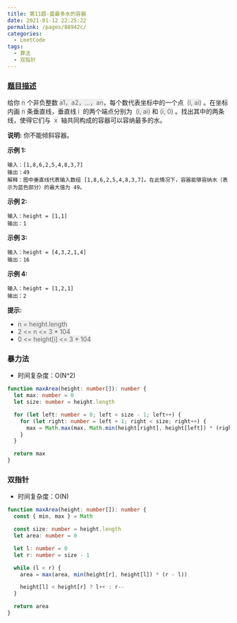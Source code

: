 ```yaml
---
title: 第11题-盛最多水的容器
date: 2021-01-12 22:25:22
permalink: /pages/88942c/
categories:
  - LeetCode
tags:
  - 算法
  - 双指针
---
```


### [题目描述](https://leetcode-cn.com/problems/container-with-most-water/)

给你 <span style="background: #eee; color: #666;">n</span> 个非负整数 <span style="background: #eee; color: #666;">a1，a2，...，an</span>，每个数代表坐标中的一个点  <span style="background: #eee; color: #666;">(i, ai)</span> 。在坐标内画 <span style="background: #eee; color: #666;">n</span> 条垂直线，垂直线 <span style="background: #eee; color: #666;">i</span>  的两个端点分别为  <span style="background: #eee; color: #666;">(i, ai)</span> 和 <span style="background: #eee; color: #666;">(i, 0)</span> 。找出其中的两条线，使得它们与  <span style="background: #eee; color: #666;">x</span>  轴共同构成的容器可以容纳最多的水。

<!-- more -->

**说明:** 你不能倾斜容器。

**示例 1:**

```
输入：[1,8,6,2,5,4,8,3,7]
输出：49
解释：图中垂直线代表输入数组 [1,8,6,2,5,4,8,3,7]。在此情况下，容器能够容纳水（表示为蓝色部分）的最大值为 49。
```

**示例 2:**

```
输入：height = [1,1]
输出：1
```

**示例 3:**

```
输入：height = [4,3,2,1,4]
输出：16
```

**示例 4:**

```
输入：height = [1,2,1]
输出：2
```

**提示:**

- <span style="background: #eee; color: #666;">n = height.length</span>
- <span style="background: #eee; color: #666;">2 <= n <= 3 \* 104</span>
- <span style="background: #eee; color: #666;">0 <= height[i] <= 3 \* 104</span>

### 暴力法

- 时间复杂度：O(N^2)



```TypeScript
function maxArea(height: number[]): number {
  let max: number = 0
  let size: number = height.length

  for (let left: number = 0; left < size - 1; left++) {
    for (let right: number = left + 1; right < size; right++) {
      max = Math.max(max, Math.min(height[right], height[left]) * (right - left))
    }
  }

  return max
}
```

### 双指针

- 时间复杂度：O(N)



```TypeScript
function maxArea(height: number[]): number {
  const { min, max } = Math

  const size: number = height.length
  let area: number = 0

  let l: number = 0
  let r: number = size - 1

  while (l < r) {
    area = max(area, min(height[r], height[l]) * (r - l))

    height[l] < height[r] ? l++ : r--
  }

  return area
}
```
